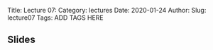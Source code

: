 Title: Lecture 07:
Category: lectures
Date: 2020-01-24
Author: 
Slug: lecture07
Tags: ADD TAGS HERE


## Slides

